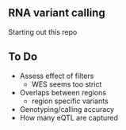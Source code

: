 ## RNA variant calling

Starting out this repo

## To Do

- Assess effect of filters
  - WES seems too strict
- Overlaps between regions
  - region specific variants
- Genotyping/calling accuracy
- How many eQTL are captured
